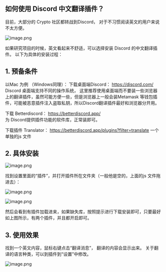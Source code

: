 ## 如何使用 Discord 中文翻译插件？

目前，大部分的 Crypto 社区都转战到Discord， 对于不习惯阅读英文的用户来说不太方便。


![image.png](https://cdn.hashnode.com/res/hashnode/image/upload/v1641976136528/kp0rO0kn_.png)

如果研究项目的时候，英文看起来不舒适，可以选择安装​ Discord 的中文翻译插件。 以下为具体的​安装过程：

## 1. 预备条件

以Mac 为例 （Windows同理）：
下载桌面端Discord： https://discord.com/
Discord 桌面端支持不同的操作系统， 这里推荐使用桌面端而不要装一些浏览器上的翻译插件，虽然可能方便一些，但是浏览器上一般会装Metamask 等钱包插件，可能被恶意插件注入盗取私钥，所以Discord翻译插件最好和浏览器分开用。

下载 Betterdiscord： https://betterdiscord.app/   
为 Discord提供插件功能的软件库，正常装即可。

下载插件 Translator： https://betterdiscord.app/plugins?filter=translate
一个 单独的js 文件

## 2. 具体安装


![image.png](https://cdn.hashnode.com/res/hashnode/image/upload/v1641976191411/zHgpQ0D2o.png)

找到设置里面的“插件”，并打开插件所在文件夹（一般他是空的，上面的js 文件拖进去）：


![image.png](https://cdn.hashnode.com/res/hashnode/image/upload/v1641976214187/mf707dggl.png)



![image.png](https://cdn.hashnode.com/res/hashnode/image/upload/v1641976231866/-QaPd12Yd.png)

然后会看到有插件加载进来，如果缺失库，按照提示进行下载安装即可，只要最好如上图所示，有两个插件，并且都开启即可。


## 3. 使用效果

找到一个英文内容，鼠标右键点击“翻译消息”， 翻译的内容会显示出来。 关于翻译的语言种类，可以到插件到“设置”中修改。 


![image.png](https://cdn.hashnode.com/res/hashnode/image/upload/v1641976252070/e2zqZ4Nl2.png)


 